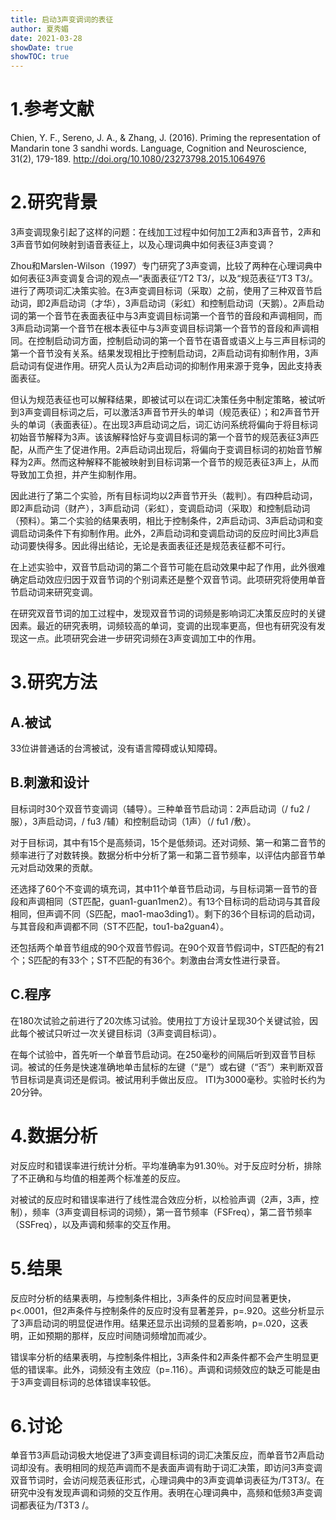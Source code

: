```yaml
---
title: 启动3声变调词的表征
author: 夏秀媚
date: 2021-03-28
showDate: true
showTOC: true
---
```

# 1.参考文献
Chien, Y. F., Sereno, J. A., & Zhang, J. (2016). Priming the representation of Mandarin tone 3 sandhi words. Language, Cognition and Neuroscience, 31(2), 179-189. http://doi.org/10.1080/23273798.2015.1064976

# 2.研究背景
3声变调现象引起了这样的问题：在线加工过程中如何加工2声和3声音节，2声和3声音节如何映射到语音表征上，以及心理词典中如何表征3声变调？

Zhou和Marslen-Wilson（1997）专门研究了3声变调，比较了两种在心理词典中如何表征3声变调复合词的观点—“表面表征”/T2 T3/，以及“规范表征”/T3 T3/。进行了两项词汇决策实验。在3声变调目标词（采取）之前，使用了三种双音节启动词，即2声启动词（才华），3声启动词（彩虹）和控制启动词（天鹅）。2声启动词的第一个音节在表面表征中与3声变调目标词第一个音节的音段和声调相同，而3声启动词第一个音节在根本表征中与3声变调目标词第一个音节的音段和声调相同。在控制启动词方面，控制启动词的第一个音节在语音或语义上与三声目标词的第一个音节没有关系。结果发现相比于控制启动词，2声启动词有抑制作用，3声启动词有促进作用。研究人员认为2声启动词的抑制作用来源于竞争，因此支持表面表征。

但认为规范表征也可以解释结果，即被试可以在词汇决策任务中制定策略，被试听到3声变调目标词之后，可以激活3声音节开头的单词（规范表征）；和2声音节开头的单词（表面表征）。在出现3声启动词之后，词汇访问系统将偏向于将目标词初始音节解释为3声。该该解释恰好与变调目标词的第一个音节的规范表征3声匹配，从而产生了促进作用。2声启动词出现后，将偏向于变调目标词的初始音节解释为2声。然而这种解释不能被映射到目标词第一个音节的规范表征3声上，从而导致加工负担，并产生抑制作用。

因此进行了第二个实验，所有目标词均以2声音节开头（裁判）。有四种启动词，即2声启动词（财产），3声启动词（彩虹），变调启动词（采取）和控制启动词（预料）。第二个实验的结果表明，相比于控制条件，2声启动词、3声启动词和变调启动词条件下有抑制作用。此外，2声启动词和变调启动词的反应时间比3声启动词要快得多。因此得出结论，无论是表面表征还是规范表征都不可行。

在上述实验中，双音节启动词的第二个音节可能在启动效果中起了作用，此外很难确定启动效应归因于双音节词的个别词素还是整个双音节词。此项研究将使用单音节启动词来研究变调。

在研究双音节词的加工过程中，发现双音节词的词频是影响词汇决策反应时的关键因素。最近的研究表明，词频较高的单词，变调的出现率更高，但也有研究没有发现这一点。此项研究会进一步研究词频在3声变调加工中的作用。

# 3.研究方法

## A.被试

33位讲普通话的台湾被试，没有语言障碍或认知障碍。

## B.刺激和设计
目标词时30个双音节变调词（辅导）。三种单音节启动词：2声启动词（/ fu2 /服），3声启动词，/ fu3 /辅）和控制启动词（1声）（/ fu1 /敷）。

对于目标词，其中有15个是高频词，15个是低频词。还对词频、第一和第二音节的频率进行了对数转换。数据分析中分析了第一和第二音节频率，以评估内部音节单元对启动效果的贡献。

还选择了60个不变调的填充词，其中11个单音节启动词，与目标词第一音节的音段和声调相同（ST匹配，guan1-guan1men2）。有13个目标词的启动词与其音段相同，但声调不同（S匹配，mao1-mao3ding1）。剩下的36个目标词的启动词，与其音段和声调都不同（ST不匹配，tou1-ba2guan4）。

还包括两个单音节组成的90个双音节假词。在90个双音节假词中，ST匹配的有21个；S匹配的有33个；ST不匹配的有36个。刺激由台湾女性进行录音。

## C.程序
在180次试验之前进行了20次练习试验。使用拉丁方设计呈现30个关键试验，因此每个被试只听过一次关键目标词（3声变调目标词）。

在每个试验中，首先听一个单音节启动词。在250毫秒的间隔后听到双音节目标词。被试的任务是快速准确地单击鼠标的左键（“是”）或右键（“否”）来判断双音节目标词是真词还是假词。被试用利手做出反应。 ITI为3000毫秒。实验时长约为20分钟。

# 4.数据分析
对反应时和错误率进行统计分析。平均准确率为91.30％。对于反应时分析，排除了不正确和与均值的相差两个标准差的反应。

对被试的反应时和错误率进行了线性混合效应分析，以检验声调（2声，3声，控制），频率（3声变调目标词的词频），第一音节频率（FSFreq），第二音节频率（SSFreq），以及声调和频率的交互作用。

# 5.结果

反应时分析的结果表明，与控制条件相比，3声条件的反应时间显著更快，p<.0001，但2声条件与控制条件的反应时没有显著差异，p=.920。这些分析显示了3声启动词的明显促进作用。结果还显示出词频的显着影响，p=.020，这表明，正如预期的那样，反应时间随词频增加而减少。

错误率分析的结果表明，与控制条件相比，3声条件和2声条件都不会产生明显更低的错误率。此外，词频没有主效应（p=.116）。声调和词频效应的缺乏可能是由于3声变调目标词的总体错误率较低。

# 6.讨论
单音节3声启动词极大地促进了3声变调目标词的词汇决策反应，而单音节2声启动词却没有。表明相同的规范声调而不是表面声调有助于词汇决策，即访问3声变调双音节词时，会访问规范表征形式，心理词典中的3声变调单词表征为/T3T3/。在研究中没有发现声调和词频的交互作用。表明在心理词典中，高频和低频3声变调词都表征为/T3T3 /。






























